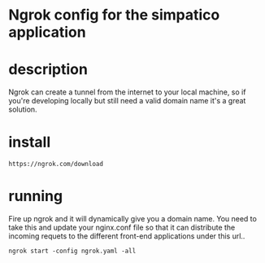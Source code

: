 # Ngrok config for the simpatico application

# description

Ngrok can create a tunnel from the internet to your local machine, so if you're developing locally but still need a valid domain name it's a great solution.

# install

```
https://ngrok.com/download
```

# running

Fire up ngrok and it will dynamically give you a domain name. You need to take this and update your nginx.conf file so that it can distribute the incoming requets to the different front-end applications under this url..

```
ngrok start -config ngrok.yaml -all
```
